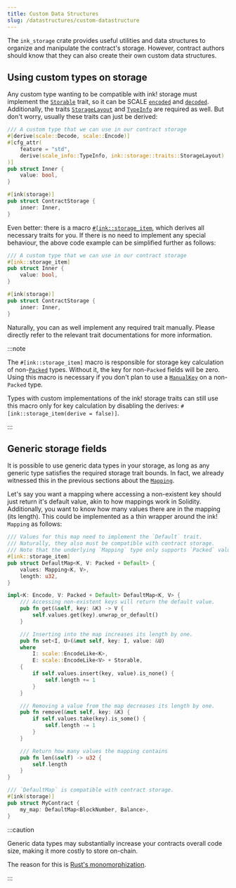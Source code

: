 ```yaml
---
title: Custom Data Structures
slug: /datastructures/custom-datastructure
---
```


The `ink_storage` crate provides useful utilities and data structures to organize and
manipulate the contract's storage. However, contract authors should know that they can
also create their own custom data structures.

## Using custom types on storage
Any custom type wanting to be compatible with ink! storage must implement the
[`Storable`](https://docs.rs/ink_storage_traits/4.0.0-beta/ink_storage_traits/trait.Storable.html)
trait, so it can be SCALE
[`encoded`](https://docs.rs/parity-scale-codec/3.2.2/parity_scale_codec/trait.Encode.html)
and
[`decoded`](https://docs.rs/parity-scale-codec/3.2.2/parity_scale_codec/trait.Decode.html).
Additionally, the traits
[`StorageLayout`](https://docs.rs/ink_storage/latest/ink_storage/traits/trait.StorageLayout.html)
and [`TypeInfo`](https://docs.rs/scale-info/2.3.1/scale_info/trait.TypeInfo.html)
are required as well. But don't worry, usually these traits can just be derived:

```rust
/// A custom type that we can use in our contract storage
#[derive(scale::Decode, scale::Encode)]
#[cfg_attr(
    feature = "std",
    derive(scale_info::TypeInfo, ink::storage::traits::StorageLayout)
)]
pub struct Inner {
    value: bool,
}

#[ink(storage)]
pub struct ContractStorage {
    inner: Inner,
}
```

Even better: there is a macro
[`#[ink::storage_item`](https://docs.rs/ink_macro/4.0.0-beta.1/ink_macro/attr.storage_item.html),
which derives all necessary traits for you. If there is no need to implement any special
behaviour, the above code example can be simplified further as follows:

```rust
/// A custom type that we can use in our contract storage
#[ink::storage_item]
pub struct Inner {
    value: bool,
}

#[ink(storage)]
pub struct ContractStorage {
    inner: Inner,
}
```

Naturally, you can  as well implement any required trait manually. Please directly refer to
the relevant trait documentations for more information.

:::note

The `#[ink::storage_item]` macro is responsible for storage key calculation of 
non-[`Packed`](https://docs.rs/ink_storage_traits/4.0.0-beta.1/ink_storage_traits/trait.Packed.html) 
types. Without it, the key for non-`Packed` fields will be zero. Using this macro is 
necessary if you don't plan to use a
[`ManualKey`](https://docs.rs/ink_storage_traits/4.0.0-beta.1/ink_storage_traits/struct.ManualKey.html) 
on a non-`Packed` type.

Types with custom implementations of the ink! storage traits can still use this macro only 
for key calculation by disabling the derives: `#[ink::storage_item(derive = false)]`.

:::

## Generic storage fields

It is possible to use generic data types in your storage, as long as any generic type
satisfies the required storage trait bounds. In fact, we already witnessed this in the
previous sections about the
[`Mapping`](https://docs.rs/ink_storage/4.0.0-beta.1/ink_storage/struct.Mapping.html).

Let's say you want a mapping where accessing a non-existent key should just return
it's default value, akin to how mappings work in Solidity. Additionally, you want to know
how many values there are in the mapping (its length). This could be implemented as a
thin wrapper around the ink! `Mapping` as follows:

```rust
/// Values for this map need to implement the `Default` trait.
/// Naturally, they also must be compatible with contract storage.
/// Note that the underlying `Mapping` type only supports `Packed` values.
#[ink::storage_item]
pub struct DefaultMap<K, V: Packed + Default> {
    values: Mapping<K, V>,
    length: u32,
}

impl<K: Encode, V: Packed + Default> DefaultMap<K, V> {
    /// Accessing non-existent keys will return the default value.
    pub fn get(&self, key: &K) -> V {
        self.values.get(key).unwrap_or_default()
    }

    /// Inserting into the map increases its length by one.
    pub fn set<I, U>(&mut self, key: I, value: &U)
    where
        I: scale::EncodeLike<K>,
        E: scale::EncodeLike<V> + Storable,
    {
        if self.values.insert(key, value).is_none() {
            self.length += 1
        }
    }

    /// Removing a value from the map decreases its length by one.
    pub fn remove(&mut self, key: &K) {
        if self.values.take(key).is_some() {
            self.length -= 1
        }
    }

    /// Return how many values the mapping contains
    pub fn len(&self) -> u32 {
        self.length
    }
}

/// `DefaultMap` is compatible with contract storage.
#[ink(storage)]
pub struct MyContract {
    my_map: DefaultMap<BlockNumber, Balance>,
}
```

:::caution

Generic data types may substantially increase your contracts overall code size, making it
more costly to store on-chain.

The reason for this is [Rust's monomorphization](https://rustwasm.github.io/twiggy/concepts/generic-functions-and-monomorphization.html).

:::

